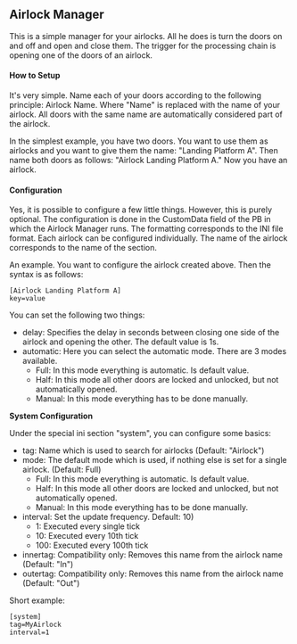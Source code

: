 ## Airlock Manager

This is a simple manager for your airlocks. All he does is turn the doors on and off and open and close them. The 
trigger for the processing chain is opening one of the doors of an airlock.

#### How to Setup

It's very simple. Name each of your doors according to the following principle: Airlock Name. Where "Name" is 
replaced with the name of your airlock. All doors with the same name are automatically considered part of the 
airlock.

In the simplest example, you have two doors. You want to use them as airlocks and you want to give them the 
name: "Landing Platform A". Then name both doors as follows: "Airlock Landing Platform A." Now you have an airlock.

#### Configuration

Yes, it is possible to configure a few little things. However, this is purely optional. The configuration is done 
in the CustomData field of the PB in which the Airlock Manager runs. The formatting corresponds to the INI file 
format. Each airlock can be configured individually. The name of the airlock corresponds to the name of the section.

An example. You want to configure the airlock created above. Then the syntax is as follows:
```
[Airlock Landing Platform A]
key=value
```

You can set the following two things:

* delay: Specifies the delay in seconds between closing one side of the airlock and opening the other. The default value is 1s.
* automatic: Here you can select the automatic mode. There are 3 modes available.
  * Full: In this mode everything is automatic. Is default value.
  * Half: In this mode all other doors are locked and unlocked, but not automatically opened. 
  * Manual: In this mode everything has to be done manually.

**System Configuration**

Under the special ini section "system", you can configure some basics:

* tag: Name which is used to search for airlocks (Default: "Airlock")
* mode: The default mode which is used, if nothing else is set for a single airlock. (Default: Full)
  * Full: In this mode everything is automatic. Is default value.
  * Half: In this mode all other doors are locked and unlocked, but not automatically opened. 
  * Manual: In this mode everything has to be done manually.
* interval: Set the update frequency. Default: 10)
  * 1: Executed every single tick
  * 10: Executed every 10th tick
  * 100: Executed every 100th tick
* innertag: Compatibility only: Removes this name from the airlock name (Default: "In")
* outertag: Compatibility only: Removes this name from the airlock name (Default: "Out")

Short example:
```
[system]
tag=MyAirlock
interval=1
```
